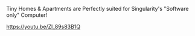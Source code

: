 Tiny Homes & Apartments are Perfectly suited for Singularity's "Software only" Computer!

https://youtu.be/Zl_89s83B1Q
